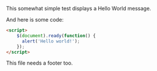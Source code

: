 This somewhat simple test displays a Hello World message.

And here is some code: 

```HTML
<script>
    $(document).ready(function() { 
      alert('Hello world!');   
    });
</script>
```

This file needs a footer too. 
